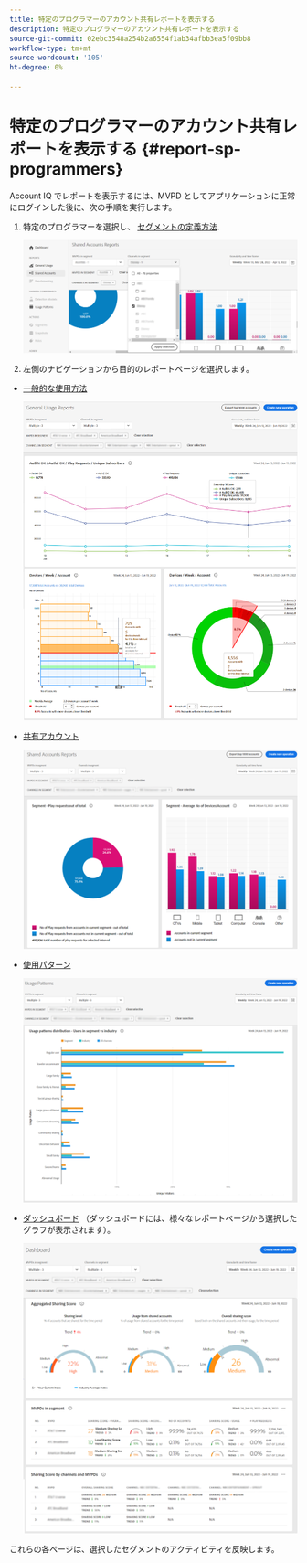 ```yaml
---
title: 特定のプログラマーのアカウント共有レポートを表示する
description: 特定のプログラマーのアカウント共有レポートを表示する
source-git-commit: 02ebc3548a254b2a6554f1ab34afbb3ea5f09bb8
workflow-type: tm+mt
source-wordcount: '105'
ht-degree: 0%

---
```


# 特定のプログラマーのアカウント共有レポートを表示する {#report-sp-programmers}

Account IQ でレポートを表示するには、MVPD としてアプリケーションに正常にログインした後に、次の手順を実行します。

1. 特定のプログラマーを選択し、 [セグメントの定義方法](/help/AccountIQ/howto-select-segment-timeframe.md).

   ![チャネルを選択](assets/programmer-selection.png)


1. 左側のナビゲーションから目的のレポートページを選択します。

* [一般的な使用方法](/help/AccountIQ/general-usage-reports.md)

  ![](assets/specific-mvpd-gen-usage.png)
* [共有アカウント](/help/AccountIQ/shared-acc-reports.md)

  ![](assets/specific-mvpd-shared-acc.png)
* [使用パターン](/help/AccountIQ/usage-patterns.md)

  ![](assets/specific-mvpd-usage-pattern.png)

* [ダッシュボード](/help/AccountIQ/dashboard.md) （ダッシュボードには、様々なレポートページから選択したグラフが表示されます）。

  ![](assets/specific-mvpd-dashboard.png)

これらの各ページは、選択したセグメントのアクティビティを反映します。
